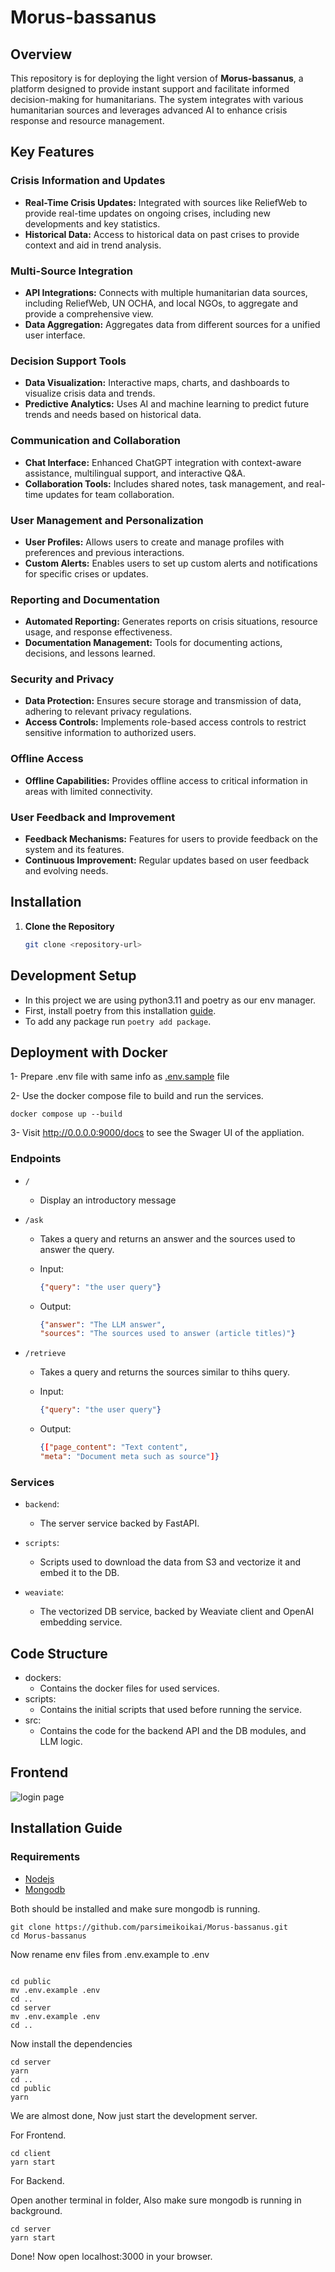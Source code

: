 # Morus-bassanus

## Overview

This repository is for deploying the light version of **Morus-bassanus**, a platform designed to provide instant support and facilitate informed decision-making for humanitarians. The system integrates with various humanitarian sources and leverages advanced AI to enhance crisis response and resource management.

## Key Features

### Crisis Information and Updates
- **Real-Time Crisis Updates:** Integrated with sources like ReliefWeb to provide real-time updates on ongoing crises, including new developments and key statistics.
- **Historical Data:** Access to historical data on past crises to provide context and aid in trend analysis.

### Multi-Source Integration
- **API Integrations:** Connects with multiple humanitarian data sources, including ReliefWeb, UN OCHA, and local NGOs, to aggregate and provide a comprehensive view.
- **Data Aggregation:** Aggregates data from different sources for a unified user interface.

### Decision Support Tools
- **Data Visualization:** Interactive maps, charts, and dashboards to visualize crisis data and trends.
- **Predictive Analytics:** Uses AI and machine learning to predict future trends and needs based on historical data.

### Communication and Collaboration
- **Chat Interface:** Enhanced ChatGPT integration with context-aware assistance, multilingual support, and interactive Q&A.
- **Collaboration Tools:** Includes shared notes, task management, and real-time updates for team collaboration.

### User Management and Personalization
- **User Profiles:** Allows users to create and manage profiles with preferences and previous interactions.
- **Custom Alerts:** Enables users to set up custom alerts and notifications for specific crises or updates.

### Reporting and Documentation
- **Automated Reporting:** Generates reports on crisis situations, resource usage, and response effectiveness.
- **Documentation Management:** Tools for documenting actions, decisions, and lessons learned.

### Security and Privacy
- **Data Protection:** Ensures secure storage and transmission of data, adhering to relevant privacy regulations.
- **Access Controls:** Implements role-based access controls to restrict sensitive information to authorized users.

### Offline Access
- **Offline Capabilities:** Provides offline access to critical information in areas with limited connectivity.

### User Feedback and Improvement
- **Feedback Mechanisms:** Features for users to provide feedback on the system and its features.
- **Continuous Improvement:** Regular updates based on user feedback and evolving needs.

## Installation

1. **Clone the Repository**
   ```bash
   git clone <repository-url>


## Development Setup
- In this project we are using python3.11 and poetry as our env manager.
- First, install poetry from this installation [guide](https://python-poetry.org/docs/#installation).
- To add any package run `poetry add package`.

## Deployment with Docker
1- Prepare .env file with same info as [.env.sample](.env.sample) file

2- Use the docker compose file to build and run the services.

`docker compose up --build`

3- Visit http://0.0.0.0:9000/docs to see the Swager UI of the appliation.

### Endpoints
- `/`
  - Display an introductory message
  
- `/ask` 
  - Takes a query and returns an answer and the sources used to answer the query.
  - Input:

    ```json
    {"query": "the user query"}
    ```
  - Output:
    ```json
    {"answer": "The LLM answer",
    "sources": "The sources used to answer (article titles)"}
    ```
- `/retrieve`
  - Takes a query and returns the sources similar to thihs query.
  - Input:

    ```json
    {"query": "the user query"}
    ```
  - Output:
    ```json
    {["page_content": "Text content",
    "meta": "Document meta such as source"]}
    ```
### Services
- `backend`:
  - The server service backed by FastAPI.

- `scripts`:
  - Scripts used to download the data from S3 and vectorize it and embed it to the DB.

- `weaviate`:
  - The vectorized DB service, backed by Weaviate client and OpenAI embedding service.

## Code Structure
- dockers:
  - Contains the docker files for used services.
- scripts:
  - Contains the initial scripts that used before running the service.
- src:
  - Contains the code for the backend API and the DB modules, and LLM logic.


## Frontend 

![login page](./images/login.png)

## Installation Guide

### Requirements
- [Nodejs](https://nodejs.org/en/download)
- [Mongodb](https://www.mongodb.com/docs/manual/administration/install-community/)

Both should be installed and make sure mongodb is running.

```shell
git clone https://github.com/parsimeikoikai/Morus-bassanus.git
cd Morus-bassanus
```
Now rename env files from .env.example to .env
```shell

cd public
mv .env.example .env
cd ..
cd server
mv .env.example .env
cd ..
```

Now install the dependencies
```shell
cd server
yarn
cd ..
cd public
yarn
```
We are almost done, Now just start the development server.

For Frontend.
```shell
cd client
yarn start
```
For Backend.

Open another terminal in folder, Also make sure mongodb is running in background.
```shell
cd server
yarn start
```

Done! Now open localhost:3000 in your browser.
